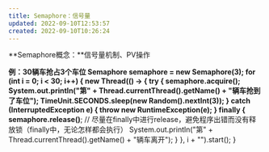 ```yaml
---
title: Semaphore：信号量
updated: 2022-09-10T12:53:57
created: 2022-09-10T10:26:24
---
```


**Semaphore概念：**信号量机制、PV操作

**例：**30辆车抢占3个车位
Semaphore semaphore = **new Semaphore(3)**;
for (int i = 0; i \< 30; i++) {
new Thread(() -\> {
try {
semaphore.**acquire()**;
System.out.println("第" + Thread.currentThread().getName() + "辆车抢到了车位");
TimeUnit.SECONDS.sleep(new Random().nextInt(3));
} catch (InterruptedException e) {
throw new RuntimeException(e);
} **finally** {
semaphore**.release()**; // 尽量在finally中进行release，避免程序出错而没有释放锁（finally中，无论怎样都会执行）
System.out.println("第" + Thread.currentThread().getName() + "辆车离开");
}
}, i + "").start();
}

